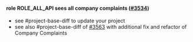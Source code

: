 #### role ROLE_ALL_API sees all company complaints ([#3534](https://github.com/shopsys/shopsys/pull/3534))

-   see #project-base-diff to update your project
-   see also #project-base-diff of [#3563](https://github.com/shopsys/shopsys/pull/3563) with additional fix and refactor of Company Complaints
